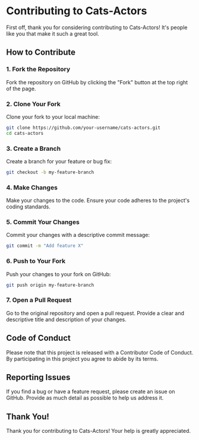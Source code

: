 # Contributing to Cats-Actors

First off, thank you for considering contributing to Cats-Actors! It's people like you that make it such a great tool.

## How to Contribute

### 1. Fork the Repository

Fork the repository on GitHub by clicking the "Fork" button at the top right of the page.

### 2. Clone Your Fork

Clone your fork to your local machine:

```sh
git clone https://github.com/your-username/cats-actors.git
cd cats-actors
```

### 3. Create a Branch

Create a branch for your feature or bug fix:

```sh
git checkout -b my-feature-branch
```

### 4. Make Changes

Make your changes to the code. Ensure your code adheres to the project's coding standards.

### 5. Commit Your Changes

Commit your changes with a descriptive commit message:

```sh
git commit -m "Add feature X"
```

### 6. Push to Your Fork

Push your changes to your fork on GitHub:

```sh
git push origin my-feature-branch
```

### 7. Open a Pull Request

Go to the original repository and open a pull request. Provide a clear and descriptive title and description of your changes.

## Code of Conduct

Please note that this project is released with a Contributor Code of Conduct. By participating in this project you agree to abide by its terms.

## Reporting Issues

If you find a bug or have a feature request, please create an issue on GitHub. Provide as much detail as possible to help us address it.

## Thank You!

Thank you for contributing to Cats-Actors! Your help is greatly appreciated.
